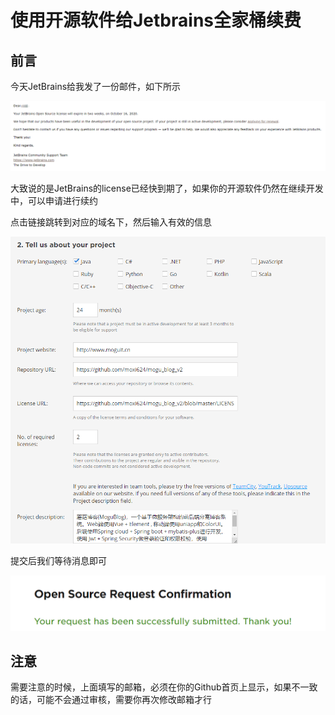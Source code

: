 # 使用开源软件给Jetbrains全家桶续费

## 前言

今天JetBrains给我发了一份邮件，如下所示

![image-20201003080040440](images/image-20201003080040440.png)

大致说的是JetBrains的license已经快到期了，如果你的开源软件仍然在继续开发中，可以申请进行续约

点击链接跳转到对应的域名下，然后输入有效的信息

![image-20201003081248112](images/image-20201003081248112.png)

提交后我们等待消息即可

![image-20201003081159680](images/image-20201003081159680.png)

## 注意

需要注意的时候，上面填写的邮箱，必须在你的Github首页上显示，如果不一致的话，可能不会通过审核，需要你再次修改邮箱才行

